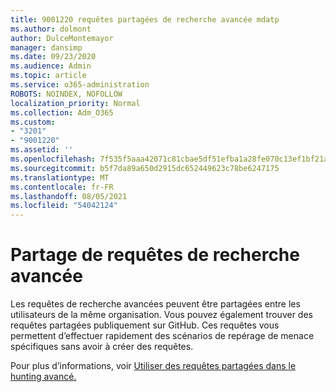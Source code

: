 ```yaml
---
title: 9001220 requêtes partagées de recherche avancée mdatp
ms.author: dolmont
author: DulceMontemayor
manager: dansimp
ms.date: 09/23/2020
ms.audience: Admin
ms.topic: article
ms.service: o365-administration
ROBOTS: NOINDEX, NOFOLLOW
localization_priority: Normal
ms.collection: Adm_O365
ms.custom:
- "3201"
- "9001220"
ms.assetid: ''
ms.openlocfilehash: 7f535f5aaa42071c81cbae5df51efba1a28fe070c13ef1bf21a78b23c10f6bbb
ms.sourcegitcommit: b5f7da89a650d2915dc652449623c78be6247175
ms.translationtype: MT
ms.contentlocale: fr-FR
ms.lasthandoff: 08/05/2021
ms.locfileid: "54042124"
---
```

# <a name="sharing-advanced-hunting-queries"></a>Partage de requêtes de recherche avancée

Les requêtes de recherche avancées peuvent être partagées entre les utilisateurs de la même organisation. Vous pouvez également trouver des requêtes partagées publiquement sur GitHub. Ces requêtes vous permettent d’effectuer rapidement des scénarios de repérage de menace spécifiques sans avoir à créer des requêtes.
  
Pour plus d’informations, voir [Utiliser des requêtes partagées dans le hunting avancé.](https://docs.microsoft.com/windows/security/threat-protection/microsoft-defender-atp/advanced-hunting-shared-queries)